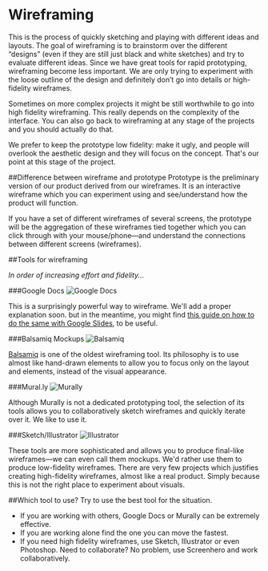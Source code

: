 # Wireframing

This is the process of quickly sketching and playing with different ideas and layouts. The goal of wireframing is to brainstorm over the different “designs” (even if they are still just black and white sketches) and try to evaluate different ideas. Since we have great tools for rapid prototyping, wireframing become less important. We are only trying to experiment with the loose outline of the design and definitely don’t go into details or high-fidelity wireframes.

Sometimes on more complex projects it might be still worthwhile to go into high fidelity wireframing. This really depends on the complexity of the interface. You can also go back to wireframing at any stage of the projects and you should actually do that.

We prefer to keep the prototype low fidelity: make it ugly, and people will overlook the aesthetic design and they will focus on the concept. That's our point at this stage of the project.

##Difference between wireframe and prototype
Prototype is the preliminary version of our product derived from our wireframes. It is an interactive wireframe which you can experiment using and see/understand how the product will function.

If you have a set of different wireframes of several screens, the prototype will be the aggregation of these wireframes tied together which you can click through with your mouse/phone—and understand the connections between different screens (wireframes).

##Tools for wireframing

_In order of increasing effort and fidelity..._

###Google Docs
![Google Docs](https://s3-eu-west-1.amazonaws.com/hanno-logbook/wp-content/uploads/2015/05/07000000/testing-800x498.png)

This is a surprisingly powerful way to wireframe. We'll add a proper explanation soon. but in the meantime, you might find [this guide on how to do the same with Google Slides](https://logbook.hanno.co/minimum-viable-prototyping/), to be useful.

###Balsamiq Mockups
![Balsamiq](https://cloud.githubusercontent.com/assets/2378022/7433939/8975c358-f036-11e4-9aee-2f3607292fcd.png)

[Balsamiq](https://balsamiq.com/) is one of the oldest wireframing tool. Its philosophy is to use almost like hand-drawn elements to allow you to focus only on the layout and elements, instead of the visual appearance.

###Mural.ly
![Murally](https://cloud.githubusercontent.com/assets/2378022/7433805/5e716b04-f035-11e4-9737-2895d3cdcf77.png)

Although Murally is not a dedicated prototyping tool, the selection of its tools allows you to collaboratively sketch wireframes and quickly iterate over it. We like to use it.

###Sketch/Illustrator
![Illustrator](https://cloud.githubusercontent.com/assets/2378022/7433876/13025f2e-f036-11e4-96cf-6ed7b8ad873f.jpg)

These tools are more sophisticated and allows you to produce final-like wireframes—we can even call them mockups. We'd rather use them to produce low-fidelity wireframes. There are very few projects which justifies creating high-fidelity wireframes, almost like a real product.  Simply because this is not the right place to experiment about visuals.

##Which tool to use?
Try to use the best tool for the situation.
* If you are working with others, Google Docs or Murally can be extremely effective.
* If you are working alone find the one you can move the fastest.
* If you need high fidelity wireframes, use Sketch, Illustrator or even Photoshop. Need to collaborate? No problem, use Screenhero and work collaboratively.